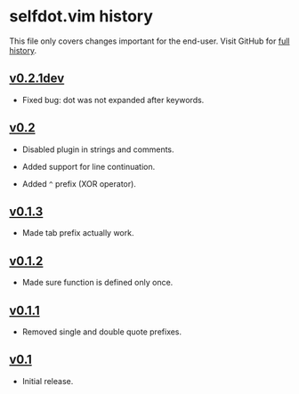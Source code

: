 selfdot.vim history
===================

This file only covers changes important for the end-user.  Visit GitHub
for [full history][].

  [full history]: https://github.com/narfdotpl/selfdot.vim/commits/master


[v0.2.1dev][]
-------------

 - Fixed bug: dot was not expanded after keywords.


[v0.2][]
--------

 - Disabled plugin in strings and comments.

 - Added support for line continuation.

 - Added `^` prefix (XOR operator).


[v0.1.3][]
----------

 - Made tab prefix actually work.


[v0.1.2][]
----------

 - Made sure function is defined only once.


[v0.1.1][]
----------

 - Removed single and double quote prefixes.


[v0.1][]
--------

 - Initial release.


  [v0.2.1dev]: https://github.com/narfdotpl/selfdot.vim/compare/v0.2.0...master
  [v0.2]: https://github.com/narfdotpl/selfdot.vim/compare/v0.1.3...v0.2.0
  [v0.1.3]: https://github.com/narfdotpl/selfdot.vim/compare/v0.1.2...v0.1.3
  [v0.1.2]: https://github.com/narfdotpl/selfdot.vim/compare/v0.1.1...v0.1.2
  [v0.1.1]: https://github.com/narfdotpl/selfdot.vim/compare/v0.1.0...v0.1.1
  [v0.1]: https://github.com/narfdotpl/selfdot.vim/compare/ba14ca7...v0.1.0
